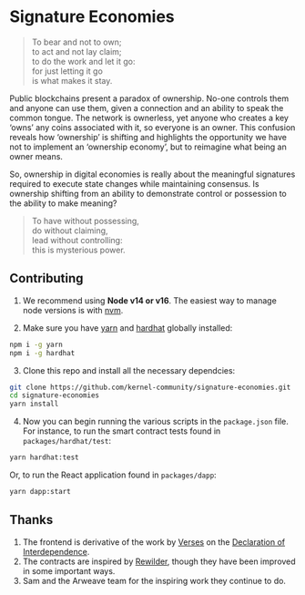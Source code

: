 # Signature Economies

> To bear and not to own;  
to act and not lay claim;  
to do the work and let it go:  
for just letting it go  
is what makes it stay.  

Public blockchains present a paradox of ownership. No-one controls them and anyone can use them, given a connection and an ability to speak the common tongue. The network is ownerless, yet anyone who creates a key ‘owns’ any coins associated with it, so everyone is an owner. This confusion reveals how ‘ownership’ is shifting and highlights the opportunity we have not to implement an ‘ownership economy’, but to reimagine what being an owner means.

So, ownership in digital economies is really about the meaningful signatures required to execute state changes while maintaining consensus. Is ownership shifting from an ability to demonstrate control or possession to the ability to make meaning?

> To have without possessing,  
do without claiming,  
lead without controlling:  
this is mysterious power.  

## Contributing

1. We recommend using **Node v14 or v16**. The easiest way to manage node versions is with [nvm](https://github.com/nvm-sh/nvm).

2. Make sure you have [yarn](https://classic.yarnpkg.com/lang/en/docs/install) and [hardhat](https://hardhat.org/) globally installed:

```bash
npm i -g yarn
npm i -g hardhat
```

3. Clone this repo and install all the necessary dependcies:

```bash
git clone https://github.com/kernel-community/signature-economies.git
cd signature-economies
yarn install
```

4. Now you can begin running the various scripts in the `package.json` file. For instance, to run the smart contract tests found in `packages/hardhat/test`:

```bash
yarn hardhat:test
```
Or, to run the React application found in `packages/dapp`:
```bash
yarn dapp:start
```

## Thanks

1. The frontend is derivative of the work by [Verses](https://verses.xyz/) on the [Declaration of Interdependence](https://www.interdependence.online/about).
2. The contracts are inspired by [Rewilder](https://rewilder.xyz/), though they have been improved in some important ways.
3. Sam and the Arweave team for the inspiring work they continue to do.
